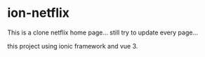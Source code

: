 # ion-netflix

This is a clone netflix home page... still try to update every page...

this project using ionic framework and vue 3.
